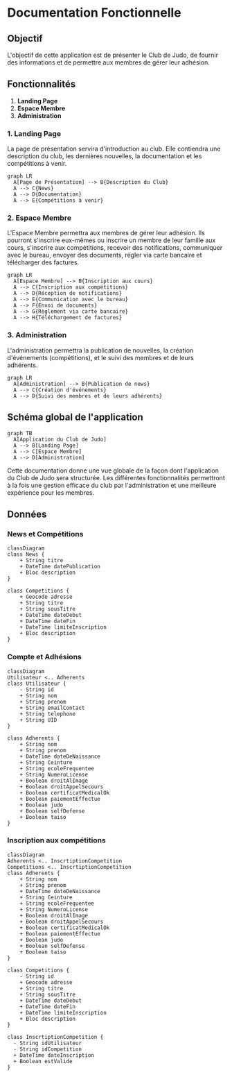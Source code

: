 # Documentation Fonctionnelle

## Objectif

L'objectif de cette application est de présenter le Club de Judo, de fournir des informations et de permettre aux membres de gérer leur adhésion.

## Fonctionnalités

1. **Landing Page**
2. **Espace Membre**
3. **Administration**

### 1. Landing Page

La page de présentation servira d'introduction au club. Elle contiendra une description du club, les dernières nouvelles, la documentation et les compétitions à venir.

```mermaid
graph LR
  A[Page de Présentation] --> B{Description du Club}
  A --> C{News}
  A --> D{Documentation}
  A --> E{Compétitions à venir}
```

### 2. Espace Membre

L'Espace Membre permettra aux membres de gérer leur adhésion. Ils pourront s'inscrire eux-mêmes ou inscrire un membre de leur famille aux cours, s'inscrire aux compétitions, recevoir des notifications, communiquer avec le bureau, envoyer des documents, régler via carte bancaire et télécharger des factures.

```mermaid
graph LR
  A[Espace Membre] --> B{Inscription aux cours}
  A --> C{Inscription aux compétitions}
  A --> D{Réception de notifications}
  A --> E{Communication avec le bureau}
  A --> F{Envoi de documents}
  A --> G{Règlement via carte bancaire}
  A --> H{Téléchargement de factures}
```

### 3. Administration

L'administration permettra la publication de nouvelles, la création d'événements (compétitions), et le suivi des membres et de leurs adhérents.

```mermaid
graph LR
  A[Administration] --> B{Publication de news}
  A --> C{Création d'événements}
  A --> D{Suivi des membres et de leurs adhérents}
```

## Schéma global de l'application

```mermaid
graph TB
  A[Application du Club de Judo]
  A --> B[Landing Page]
  A --> C[Espace Membre]
  A --> D[Administration]
```
Cette documentation donne une vue globale de la façon dont l'application du Club de Judo sera structurée. Les différentes fonctionnalités permettront à la fois une gestion efficace du club par l'administration et une meilleure expérience pour les membres.

## Données

### News et Compétitions

``` mermaid
classDiagram
class News {
    + String titre
    + DateTime datePublication
    + Bloc description
}

class Competitions {
    + Geocode adresse
    + String titre
    + String sousTitre
    + DateTime dateDebut
    + DateTime dateFin
    + DateTime limiteInscription
    + Bloc description
}
```

### Compte et Adhésions

``` mermaid
classDiagram
Utilisateur <.. Adherents
class Utilisateur {
    - String id
    + String nom
    + String prenom
    + String emailContact
    + String telephone
    + String UID
}

class Adherents {
    + String nom
    + String prenom
    + DateTime dateDeNaissance
    + String Ceinture
    + String ecoleFrequentee
    + String NumeroLicense
    + Boolean droitAlImage
    + Boolean droitAppelSecours
    + Boolean certificatMedicalOk 
    + Boolean paiementEffectue
    + Boolean judo
    + Boolean selfDefense
    + Boolean taiso
}
```

### Inscription aux compétitions

``` mermaid
classDiagram
Adherents <.. InscrtiptionCompetition
Competitions <.. InscrtiptionCompetition
class Adherents {
    + String nom
    + String prenom
    + DateTime dateDeNaissance
    + String Ceinture
    + String ecoleFrequentee
    + String NumeroLicense
    + Boolean droitAlImage
    + Boolean droitAppelSecours
    + Boolean certificatMedicalOk 
    + Boolean paiementEffectue
    + Boolean judo
    + Boolean selfDefense
    + Boolean taiso
}

class Competitions {
    - String id
    + Geocode adresse
    + String titre
    + String sousTitre
    + DateTime dateDebut
    + DateTime dateFin
    + DateTime limiteInscription
    + Bloc description
}

class InscrtiptionCompetition {
  - String idUtilisateur
  - String idCompetition
  + DateTime dateInscription
  + Boolean estValide
}
```